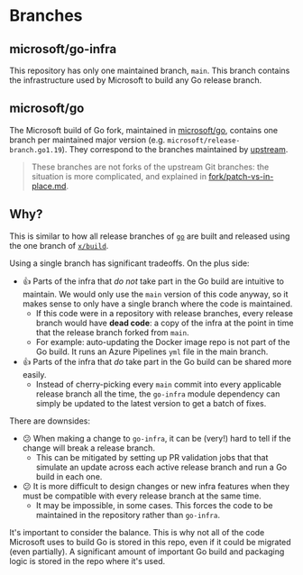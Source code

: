 # Branches

## microsoft/go-infra

This repository has only one maintained branch, `main`. This branch contains the
infrastructure used by Microsoft to build any Go release branch.

## microsoft/go

The Microsoft build of Go fork, maintained in
[microsoft/go](https://github.com/microsoft/go), contains one branch per
maintained major version (e.g. `microsoft/release-branch.go1.19`). They
correspond to the branches maintained by
[upstream](https://go.googlesource.com/go).

> These branches are not forks of the upstream Git branches: the situation is
> more complicated, and explained in
> [fork/patch-vs-in-place.md](fork/patch-vs-in-place.md).

## Why?

This is similar to how all release branches of
[`go`](https://go.googlesource.com/go/) are built and released using the one
branch of [`x/build`](https://go.googlesource.com/build/).

Using a single branch has significant tradeoffs. On the plus side:

* :+1: Parts of the infra that *do not* take part in the Go build are intuitive
  to maintain. We would only use the `main` version of this code anyway, so it
  makes sense to only have a single branch where the code is maintained.
  * If this code were in a repository with release branches, every release
    branch would have **dead code**: a copy of the infra at the point in time
    that the release branch forked from `main`.
  * For example: auto-updating the Docker image repo is not part of the Go
    build. It runs an Azure Pipelines `yml` file in the main branch.
* :+1: Parts of the infra that *do* take part in the Go build can be shared more
  easily.
  * Instead of cherry-picking every `main` commit into every applicable release
    branch all the time, the `go-infra` module dependency can simply be updated
    to the latest version to get a batch of fixes.

There are downsides:

* :confused: When making a change to `go-infra`, it can be (very!) hard to tell
  if the change will break a release branch.
  * This can be mitigated by setting up PR validation jobs that that simulate an
    update across each active release branch and run a Go build in each one.
* :confused: It is more difficult to design changes or new infra features when
  they must be compatible with every release branch at the same time.
  * It may be impossible, in some cases. This forces the code to be maintained
    in the repository rather than `go-infra`.

It's important to consider the balance. This is why not all of the code
Microsoft uses to build Go is stored in this repo, even if it could be migrated
(even partially). A significant amount of important Go build and packaging logic
is stored in the repo where it's used.
